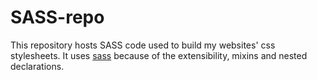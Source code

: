SASS-repo
=========

This repository hosts SASS code used to build my websites' css stylesheets.  It uses [sass](http://sass-lang.com)
because of the extensibility, mixins and nested declarations.  

